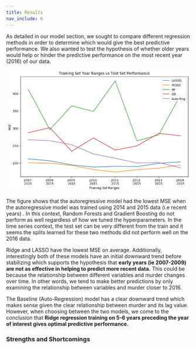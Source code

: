 ```yaml
---
title: Results
nav_include: 6
---
```



As detailed in our model section, we sought to compare different regression methods in order to determine which would give the best predictive performance. We also wanted to test the hypothesis of whether older years would help or hinder the predictive performance on the most recent year (2016) of our data.

![png](models_files/models_15_0.png)

The figure shows that the autoregressive model had the lowest MSE when the autoregressive model was trained using  2014 and 2015 data (i.e recent years) . In this context, Random Forests and Gradient Boosting do not perform as well regardless of how we tuned the hyperparameters. In the time series context, the test set can be very different from the train and it seems the splits learned for these two methods did not perform well on the 2016 data.

Ridge and LASSO have the lowest MSE on average. Additionally, interestingly both of these models have an initial downward trend before stabilizing which supports the hypothesis that **early years (ie 2007-2009) are not as effective in helping to predict more recent data.** This could be because the relationship between different variables and murder changes over time. In other words, we tend to make better predictions by only examining the relationship between variables and murder closer to 2016.

The Baseline (Auto-Regression) model has a clear downward trend which makes sense given the clear relationship between murder and its lag value. However, when choosing between the two models, we come to the conclusion that **Ridge regression training on 5-6 years preceding the year of interest gives optimal predictive performance.**

### Strengths and Shortcomings


